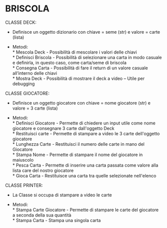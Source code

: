 # BRISCOLA


CLASSE DECK:

-	Definisce un oggetto dizionario con chiave = seme (str) e valore = carte (lista)

-	Metodi: <br>
        *	Mescola Deck - Possibilità di mescolare i valori delle chiavi <br>
        *	Definisci Briscola - Possibilità di selezionare una carta in modo casuale e definirla, in questo caso, come carta/seme di briscola  <br>
        *	Consegna Carta - Possibilità di fare il return di un valore casuale all’interno delle chiavi <br>
        *	Mostra Deck - Possibilità di mostrare il deck a video – Utile per debugging <br>
        

CLASSE GIOCATORE:

-	Definisce un oggetto giocatore con chiave = nome giocatore (str) e valore = 3 carte (lista)

-	Metodi: <br>
        *	Definisci Giocatore - Permette di chiedere un input utile come nome giocatore e consegnare 3 carte dall'oggetto Deck <br>
        *	Restituisci carte - Permette di stampare a video le 3 carte dell'oggetto giocatore   <br>
        *	Lunghezza Carte - Restituisci il numero delle carte in mano del Giocatore   <br>
        *	Stampa Nome - Permette di stampare il nome del giocatore in maiuscolo   <br>
        *	Pesca Carta - Permette di inserire una carta passata come valore alla lista care del nostro giocatore   <br>
        *	Gioca Carta - Restituisce una carta tra quelle selezionate nell'elenco <br>


CLASSE PRINTER:

-	La Classe si occupa di stampare a video le carte

-	Metodi: <br>
        *	Stampa Carte Giocatore - Permette di stampare le carte del giocatore a seconda della sua quantità <br>
        *	Stampa Carta - Stampa una singola carta  <br>
        
       

